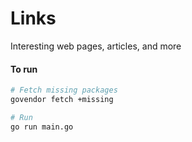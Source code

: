 # Links

Interesting web pages, articles, and more

#### To run

```bash
# Fetch missing packages
govendor fetch +missing

# Run
go run main.go
```
